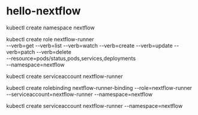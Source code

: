# hello-nextflow
kubectl create namespace nextflow

kubectl create role nextflow-runner \
--verb=get --verb=list --verb=watch --verb=create --verb=update --verb=patch --verb=delete \
--resource=pods/status,pods,services,deployments \
--namespace=nextflow

kubectl create serviceaccount nextflow-runner

kubectl create rolebinding nextflow-runner-binding --role=nextflow-runner \
--serviceaccount=nextflow-runner --namespace=nextflow

kubectl create serviceaccount  nextflow-runner --namespace=nextflow

